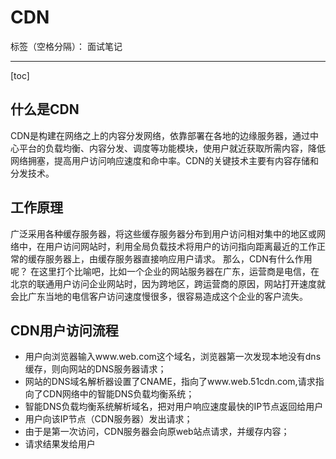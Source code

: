 ﻿# CDN

标签（空格分隔）： 面试笔记

---

[toc]
## 什么是CDN
CDN是构建在网络之上的内容分发网络，依靠部署在各地的边缘服务器，通过中心平台的负载均衡、内容分发、调度等功能模块，使用户就近获取所需内容，降低网络拥塞，提高用户访问响应速度和命中率。CDN的关键技术主要有内容存储和分发技术。

## 工作原理
广泛采用各种缓存服务器，将这些缓存服务器分布到用户访问相对集中的地区或网络中，在用户访问网站时，利用全局负载技术将用户的访问指向距离最近的工作正常的缓存服务器上，由缓存服务器直接响应用户请求。    那么，CDN有什么作用呢？   在这里打个比喻吧，比如一个企业的网站服务器在广东，运营商是电信，在北京的联通用户访问企业网站时，因为跨地区，跨运营商的原因，网站打开速度就会比广东当地的电信客户访问速度慢很多，很容易造成这个企业的客户流失。  

## CDN用户访问流程

 - 用户向浏览器输入www.web.com这个域名，浏览器第一次发现本地没有dns缓存，则向网站的DNS服务器请求；
 - 网站的DNS域名解析器设置了CNAME，指向了www.web.51cdn.com,请求指向了CDN网络中的智能DNS负载均衡系统；
 - 智能DNS负载均衡系统解析域名，把对用户响应速度最快的IP节点返回给用户
 - 用户向该IP节点（CDN服务器）发出请求；
 - 由于是第一次访问，CDN服务器会向原web站点请求，并缓存内容；
 - 请求结果发给用户

